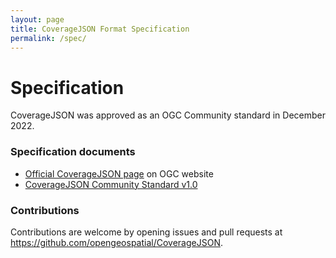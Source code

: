 ```yaml
---
layout: page
title: CoverageJSON Format Specification
permalink: /spec/
---
```


# Specification

CoverageJSON was approved as an OGC Community standard in December 2022.

### Specification documents

- [Official CoverageJSON page](https://www.ogc.org/standard/coveragejson/) on OGC website
- [CoverageJSON Community Standard v1.0](https://docs.ogc.org/cs/21-069r2/21-069r2.html)

### Contributions

Contributions are welcome by opening issues and pull requests at <https://github.com/opengeospatial/CoverageJSON>.
